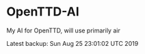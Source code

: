 # OpenTTD-AI
My AI for OpenTTD, will use primarily air

Latest backup: Sun Aug 25 23:01:02 UTC 2019
